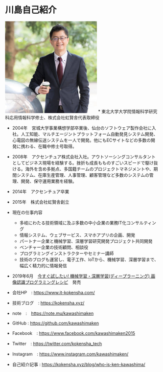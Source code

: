 # 川島自己紹介
<img src="assets/kawashima.jpg" width=300/>
* 東北大学大学院情報科学研究科応用情報科学修士、株式会社虹賢舎代表取締役

* 2004年　宮城大学事業構想学部卒業後、仙台のソフトウェア製作会社に入社。人工知能、マルチエージントプラットフォーム自動発見システム開発、心電図の無線伝送システムを一人で開発。他にもECサイトなどの多数の開発に携わる、在職中修士号取得。
* 2008年　アクセンチュア株式会社入社。アウトソーシングコンサルタントとしてビジネス現場を経験する。挫折も成長もものすごいスピードで駆け抜ける。海外を含め多拠点、多国籍チームのプロジェクトマネジメントや、期間システム、在庫生産管理、人事管理、顧客管理など多数のシステムの管理、開発、保守運用業務を経験。
* 2014年　アクセンチュア卒業
* 2015年　株式会社虹賢舎創立
* 現在の仕事内容
  - 多岐にわたる技術領域に及ぶ多数の中小企業の業務IT化コンサルティング
  - 情報システム、ウェブサービス、スマホアプリの企画、開発
  - パートナー企業と機械学習、深層学習研究開発プロジェクト共同開発
  - ベンチャー企業の技術顧問、相談役
  - プログラミングインストラクターやセミナー講師
  - 技術のブログも運営し、電子工作、IoTから、機械学習、深層学習まで、幅広く精力的に情報発信
  
* 2019年6月　[今すぐ試したい! 機械学習・深層学習(ディープラーニング) 画像認識プログラミングレシピ](https://www.amazon.co.jp/dp/4798056839)　発売


* 会社HP　: https://www.it-kokensha.com/
* 技術ブログ　: https://kokensha.xyz/
* note　:　https://note.mu/kawashimaken
* GitHub : https://github.com/kawashimaken
* Facebook　: https://www.facebook.com/kawashimaken2015
* Twitter　: https://twitter.com/kokensha_tech
* Instagram　: https://www.instagram.com/kawashimaken/
* 自己紹介記事 : https://kokensha.xyz/blog/who-is-ken-kawashima/

